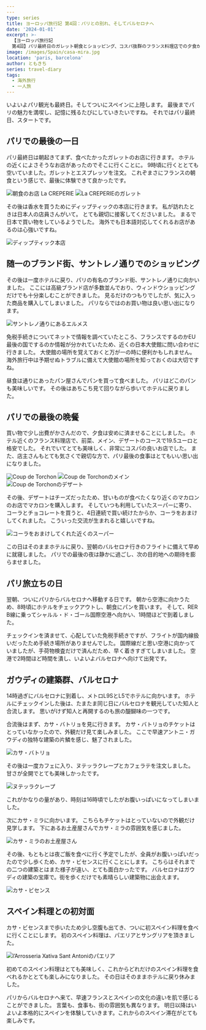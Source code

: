 ```yaml
---
---
type: series
title: ヨーロッパ旅行記 第4回：パリとの別れ、そしてバルセロナへ
date: '2024-01-01'
excerpt: >-
  【ヨーロッパ旅行記
  第4回】パリ最終日のガレット朝食とショッピング、コスパ抜群のフランス料理店での夕食からバルセロナへの移動まで。EU内フライトでの免税手続き注意点、バルセロナ到着後のガウディ建築巡り、初めてのパエリアとサングリア体験。フランスからスペインへと旅が進む中での文化の違いを感じる一日。
image: /images/Spain/casa-mira.jpg
location: 'paris, barcelona'
author: ともきち
series: travel-diary
tags:
  - 海外旅行
  - 一人旅
---
```


いよいよパリ観光も最終日。そしてついにスペインに上陸します。
最後までパリの魅力を満喫し、記憶に残るたびにしていきたいですね。
それではパリ最終日、スタートです。

## パリでの最後の一日

パリ最終日は朝起きてまず、食べたかったガレットのお店に行きます。
ホテルの近くによさそうなお店があったのでそこに行くことに。
9時頃に行くととても空いていました。ガレットとエスプレッソを注文。
これぞまさにフランスの朝食という感じで、最後に体験できて良かったです。

![朝食のお店 La CREPERIE](/images/France/la-creperie.jpg)
![La CREPERIEのガレット](/images/France/la-creperie's-breakfast-galette.jpg)

その後は香水を買うためにディップティックの本店に行きます。
私が訪れたときは日本人の店員さんがいて。
とても親切に接客してくださいました。
まるで日本で買い物をしているようでした。
海外でも日本語対応してくれるお店があるのは心強いですね。

![ディップティック本店](/images/France/diptyque.jpg)

## 随一のブランド街、サントレノ通りでのショッピング

その後は一度ホテルに戻り、パリの有名のブランド街、サントレノ通りに向かいました。
ここには高級ブランド店が多数並んでおり、ウィンドウショッピングだけでも十分楽しむことができました。
見るだけのつもりでしたが、気に入った商品を購入してしまいました。
パリならではのお買い物は良い思い出になります。

![サントレノ通りにあるエルメス](/images/France/hermes.jpg)

免税手続きについてネットで情報を調べていたところ、フランスでするのかEU最後の国でするのか情報が分かれていたため、近くの日本大使館に問い合わせに行きました。
大使館の場所を覚えておくと万が一の時に便利かもしれません。
海外旅行中は予期せぬトラブルに備えて大使館の場所を知っておくのは大切ですね。

昼食は通りにあったパン屋さんでパンを買って食べました。
パリはどこのパンも美味しいです。
その後はあちこち見て回りながら歩いてホテルに戻りました。

## パリでの最後の晩餐

買い物で少し出費がかさんだので、夕食は安めに済ませることにしました。
ホテル近くのフランス料理店で、前菜、メイン、デザートのコースで19.5ユーロと格安でした。
それでいてとても美味しく、非常にコスパの良いお店でした。
また、店主さんもとても気さくで親切な方で、パリ最後の食事はとてもいい思い出になりました。

![Coup de Torchon](/images/France/coup-de-torchon.jpg)
![Coup de Torchonのメイン](/images/France/coup-de-torchon's-main.jpg)
![Coup de Torchonのデザート](/images/France/coup-de-torchon's-dessert.jpg)

その後、デザートはチーズだったため、甘いものが食べたくなり近くのマカロンのお店でマカロンを購入します。
そしていつも利用していたスーパーに寄り、コーラとチョコレートを買うと、4日連続で買い続けたからか、コーラをおまけしてくれました。
こういった交流が生まれると嬉しいですね。

![コーラをおまけしてくれた近くのスーパー](/images/France/super-market.jpg)

この日はそのままホテルに戻り、翌朝のバルセロナ行きのフライトに備えて早めに就寝しました。
パリでの最後の夜は静かに過ごし、次の目的地への期待を膨らませました。

## パリ旅立ちの日

翌朝、ついにパリからバルセロナへ移動する日です。
朝から空港に向かうため、8時頃にホテルをチェックアウトし、朝食にパンを買います。
そして、RER B線に乗ってシャルル・ド・ゴール国際空港へ向かい、1時間ほどで到着しました。

チェックインを済ませて、心配していた免税手続きですが、フライトが国内線扱いだったため手続き場所がありませんでした。
国際線だと思い空港に向かっていましたが、手荷物検査だけで済んだため、早く着きすぎてしまいました。
空港で2時間ほど時間を潰し、いよいよバルセロナへ向けて出発です。

## ガウディの建築群、バルセロナ

14時過ぎにバルセロナに到着し、メトロL9SとL5でホテルに向かいます。
ホテルにチェックインした後は、たまたま同じ日にバルセロナを観光していた知人と合流します。
思いがけず知人と再開するのも旅の醍醐味の一つです。

合流後はまず、カサ・バトリョを見に行きます。
カサ・バトリョのチケットはとっていなかったので、外観だけ見て楽しみました。
ここで早速アントニ・ガウディの独特な建築の片鱗を感じ、魅了されました。

![カサ・バトリョ](/images/Spain/casa-batllo.jpg)

その後は一度カフェに入り、ヌテッラクレープとカフェラテを注文しました。
甘さが全開でとても美味しかったです。

![ヌテッラクレープ](/images/Spain/nutella-crepe.jpg)

これがかなりの量があり、時刻は16時頃でしたがお腹いっぱいになってしまいました。

次にカサ・ミラに向かいます。
こちらもチケットはとっていないので外観だけ見学します。
下にあるお土産屋さんでカサ・ミラの雰囲気を感じました。

![カサ・ミラのお土産屋さん](/images/Spain/casa-mira's-souvenir-shop.jpg)

その後、もともとは夜ご飯を食べに行く予定でしたが、全員がお腹いっぱいだったので少し歩くため、カサ・ビセンスに行くことにします。
こちらはそれまでの二つの建築とはまた様子が違い、とても面白かったです。
バルセロナはガウディの建築の宝庫で。街を歩くだけでも素晴らしい建築物に出会えます。

![カサ・ビセンス](/images/Spain/casa-vicens.jpg)

## スペイン料理との初対面

カサ・ビセンスまで歩いたため少し空腹も出てき、ついに初スペイン料理を食べに行くことにします。
初のスペイン料理は、パエリアとサングリアを頂きました。

![l’Arrosseria Xativa Sant Antoniのパエリア](/images/Spain/l’arrosseria-xativa-sant-antoni's-paella.jpg)

初めてのスペイン料理はとても美味しく、これからどれだけのスペイン料理を食べれるかととても楽しみになりました。
その日はそのままホテルに戻り休みました。

パリからバルセロナへ来て、早速フランスとスペインの文化の違いを肌で感じることができました。
言葉も、食事も、街の雰囲気も異なります。
明日以降はいよいよ本格的にスペインを体験していきます。これからのスペイン滞在がとても楽しみです。
